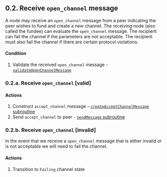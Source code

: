 ## 0.2. Receive `open_channel` message

A node may receive an `open_channel` message from a peer indicating the peer wishes to fund and create a new channel. The receiving node (also called the fundee) can evaluate the `open_channel` message. The recipient can fail the channel if the parameters are not acceptable. The recipient must also fail the channel if there are certain protocol violations.

#### Condition

1. Validate the received `open_channel` message - [`validateOpenChannelMessage`]()

### 0.2.a. Receive `open_channel` [valid]

#### Actions

1. Construct `accept_channel` message - [`createAcceptChannelMessage` subroutine](../routines/createAcceptChannelMessage.md)
1. Send `accept_channel` to peer - [`sendMessage` subroutine](../routines/sendMessage.md)

### 0.2.b. Receive `open_channel` [invalid]

In the event that we receive a `open_channel` message that is either invalid or is not acceptable we will need to fail the channel.

#### Actions

1. Transition to `Failing` channel state
